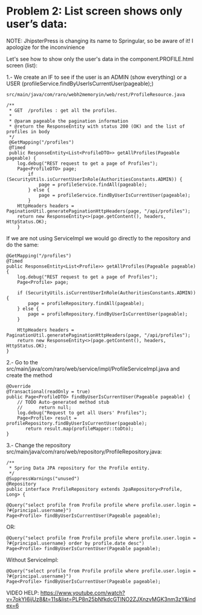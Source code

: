 # Problem 2: List screen shows only user’s data:


NOTE: JhipsterPress is changing its name to Springular, so be aware of it! I apologize for the inconvinience

Let's see how to show only the user's data in the component.PROFILE.html screen (list):

1.- We create an IF to see if the user is an ADMIN (show everything) or a USER (profileService.findByUserIsCurrentUser(pageable);) 
 
	src/main/java/com/raro/webh2memoryin/web/rest/ProfileResource.java
	
	/**
	 * GET  /profiles : get all the profiles.
	 *
	 * @param pageable the pagination information
	 * @return the ResponseEntity with status 200 (OK) and the list of profiles in body
	 */    
	 @GetMapping("/profiles")
	 @Timed
	 public ResponseEntity<List<ProfileDTO>> getAllProfiles(Pageable pageable) {
	    log.debug("REST request to get a page of Profiles");
	    Page<ProfileDTO> page;
	      	if (SecurityUtils.isCurrentUserInRole(AuthoritiesConstants.ADMIN)) {
	       		page = profileService.findAll(pageable);
	       	} else {
	       		page = profileService.findByUserIsCurrentUser(pageable);
	       	}
	    HttpHeaders headers = PaginationUtil.generatePaginationHttpHeaders(page, "/api/profiles");
	    return new ResponseEntity<>(page.getContent(), headers, HttpStatus.OK);
	    }


If we are not using ServiceImpl we would go directly to the repository and do the same:

    @GetMapping("/profiles")
    @Timed
    public ResponseEntity<List<Profile>> getAllProfiles(Pageable pageable) {
        log.debug("REST request to get a page of Profiles");
        Page<Profile> page;
        
      	if (SecurityUtils.isCurrentUserInRole(AuthoritiesConstants.ADMIN)) {
       		page = profileRepository.findAll(pageable);
       	} else {
       		page = profileRepository.findByUserIsCurrentUser(pageable);
       	}

        HttpHeaders headers = PaginationUtil.generatePaginationHttpHeaders(page, "/api/profiles");
        return new ResponseEntity<>(page.getContent(), headers, HttpStatus.OK);
    }

2.- Go to the src/main/java/com/raro/web/service/impl/ProfileServiceImpl.java and create the method
	
	@Override
	@Transactional(readOnly = true)
	public Page<ProfileDTO> findByUserIsCurrentUser(Pageable pageable) {
		// TODO Auto-generated method stub
		//		return null;
		log.debug("Request to get all Users' Profiles");
		Page<Profile> result = profileRepository.findByUserIsCurrentUser(pageable);
	       return result.map(profileMapper::toDto);
	}


3.- Change the repository src/main/java/com/raro/web/repository/ProfileRepository.java:

	/**
	 * Spring Data JPA repository for the Profile entity.
	 */
	@SuppressWarnings("unused")
	@Repository
	public interface ProfileRepository extends JpaRepository<Profile, Long> {
	
	@Query("select profile from Profile profile where profile.user.login = ?#{principal.username}")
	Page<Profile> findByUserIsCurrentUser(Pageable pageable);
	
OR: 

	@Query("select profile from Profile profile where profile.user.login = ?#{principal.username} order by profile.date desc")
	Page<Profile> findByUserIsCurrentUser(Pageable pageable);


Without ServiceImpl:

    @Query("select profile from Profile profile where profile.user.login = ?#{principal.username}")
    Page<Profile> findByUserIsCurrentUser(Pageable pageable);


VIDEO HELP: https://www.youtube.com/watch?v=7okYI6ijUz8&t=11s&list=PLP8n25bNfkdcGTINO2ZJXnzvMGK3nm3zY&index=6 
